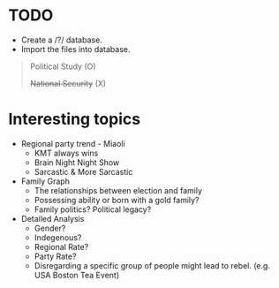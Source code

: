 # TODO
- Create a /?/ database.
- Import the files into database.

> Political Study (O)
>
> ~~National Security~~ (X)


# Interesting topics
- Regional party trend - Miaoli
	- KMT always wins
	- Brain Night Night Show
	- Sarcastic & More Sarcastic
- Family Graph
	- The relationships between election and family
	- Possessing ability or born with a gold family?
	- Family politics? Political legacy?
- Detailed Analysis
	- Gender?
	- Indegenous?
	- Regional Rate?
	- Party Rate?
	- Disregarding a specific group of people might lead to rebel. (e.g. USA Boston Tea Event)
